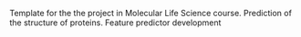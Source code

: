 Template for the the project in Molecular Life Science course. Prediction of the structure of proteins. Feature predictor development
